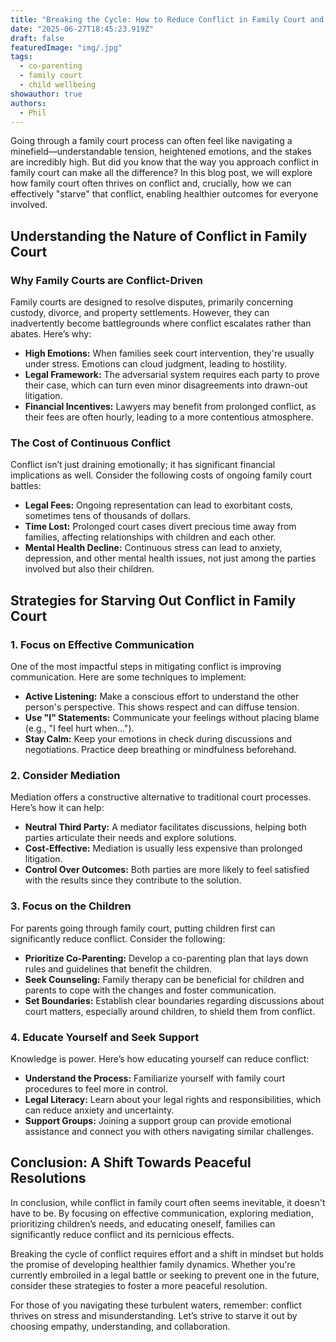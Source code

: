 ```yaml
---
title: "Breaking the Cycle: How to Reduce Conflict in Family Court and Foster Lasting Solutions"
date: "2025-06-27T18:45:23.919Z"
draft: false
featuredImage: "img/.jpg"
tags:
  - co-parenting
  - family court
  - child wellbeing
showauthor: true
authors:
  - Phil
---
```




Going through a family court process can often feel like navigating a minefield—understandable tension, heightened emotions, and the stakes are incredibly high. But did you know that the way you approach conflict in family court can make all the difference? In this blog post, we will explore how family court often thrives on conflict and, crucially, how we can effectively "starve" that conflict, enabling healthier outcomes for everyone involved.

## Understanding the Nature of Conflict in Family Court

### Why Family Courts are Conflict-Driven

Family courts are designed to resolve disputes, primarily concerning custody, divorce, and property settlements. However, they can inadvertently become battlegrounds where conflict escalates rather than abates. Here’s why:

- **High Emotions:** When families seek court intervention, they're usually under stress. Emotions can cloud judgment, leading to hostility.
- **Legal Framework:** The adversarial system requires each party to prove their case, which can turn even minor disagreements into drawn-out litigation.
- **Financial Incentives:** Lawyers may benefit from prolonged conflict, as their fees are often hourly, leading to a more contentious atmosphere.

### The Cost of Continuous Conflict

Conflict isn’t just draining emotionally; it has significant financial implications as well. Consider the following costs of ongoing family court battles:

- **Legal Fees:** Ongoing representation can lead to exorbitant costs, sometimes tens of thousands of dollars.
- **Time Lost:** Prolonged court cases divert precious time away from families, affecting relationships with children and each other.
- **Mental Health Decline:** Continuous stress can lead to anxiety, depression, and other mental health issues, not just among the parties involved but also their children.

## Strategies for Starving Out Conflict in Family Court

### 1. Focus on Effective Communication

One of the most impactful steps in mitigating conflict is improving communication. Here are some techniques to implement:

- **Active Listening:** Make a conscious effort to understand the other person's perspective. This shows respect and can diffuse tension.
- **Use "I" Statements:** Communicate your feelings without placing blame (e.g., "I feel hurt when...").
- **Stay Calm:** Keep your emotions in check during discussions and negotiations. Practice deep breathing or mindfulness beforehand.

### 2. Consider Mediation

Mediation offers a constructive alternative to traditional court processes. Here’s how it can help:

- **Neutral Third Party:** A mediator facilitates discussions, helping both parties articulate their needs and explore solutions.
- **Cost-Effective:** Mediation is usually less expensive than prolonged litigation.
- **Control Over Outcomes:** Both parties are more likely to feel satisfied with the results since they contribute to the solution.

### 3. Focus on the Children

For parents going through family court, putting children first can significantly reduce conflict. Consider the following:

- **Prioritize Co-Parenting:** Develop a co-parenting plan that lays down rules and guidelines that benefit the children.
- **Seek Counseling:** Family therapy can be beneficial for children and parents to cope with the changes and foster communication.
- **Set Boundaries:** Establish clear boundaries regarding discussions about court matters, especially around children, to shield them from conflict.

### 4. Educate Yourself and Seek Support

Knowledge is power. Here’s how educating yourself can reduce conflict:

- **Understand the Process:** Familiarize yourself with family court procedures to feel more in control.
- **Legal Literacy:** Learn about your legal rights and responsibilities, which can reduce anxiety and uncertainty.
- **Support Groups:** Joining a support group can provide emotional assistance and connect you with others navigating similar challenges.

## Conclusion: A Shift Towards Peaceful Resolutions

In conclusion, while conflict in family court often seems inevitable, it doesn't have to be. By focusing on effective communication, exploring mediation, prioritizing children’s needs, and educating oneself, families can significantly reduce conflict and its pernicious effects.

Breaking the cycle of conflict requires effort and a shift in mindset but holds the promise of developing healthier family dynamics. Whether you're currently embroiled in a legal battle or seeking to prevent one in the future, consider these strategies to foster a more peaceful resolution.

For those of you navigating these turbulent waters, remember: conflict thrives on stress and misunderstanding. Let’s strive to starve it out by choosing empathy, understanding, and collaboration.

